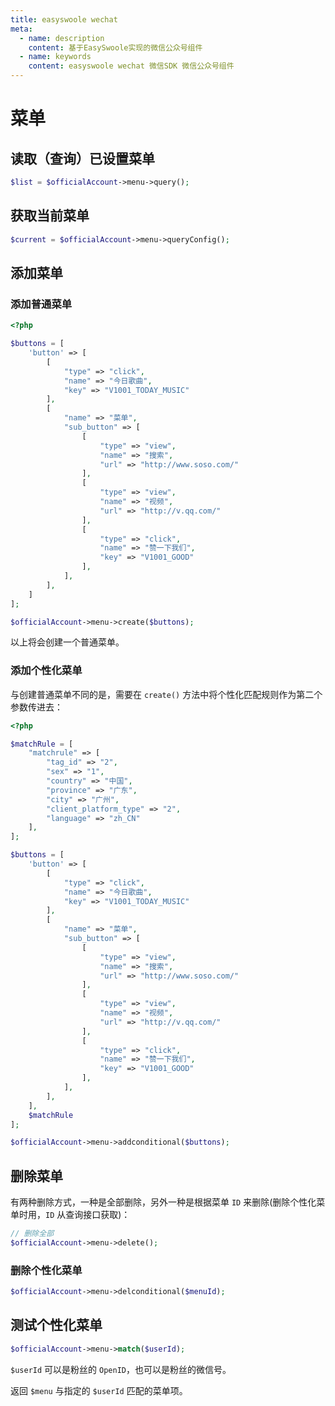 ```yaml
---
title: easyswoole wechat
meta:
  - name: description
    content: 基于EasySwoole实现的微信公众号组件
  - name: keywords
    content: easyswoole wechat 微信SDK 微信公众号组件
---
```



# 菜单

## 读取（查询）已设置菜单

```php
$list = $officialAccount->menu->query();
```

## 获取当前菜单

```php
$current = $officialAccount->menu->queryConfig();
```

## 添加菜单

### 添加普通菜单

```php
<?php

$buttons = [
    'button' => [
        [
            "type" => "click",
            "name" => "今日歌曲",
            "key" => "V1001_TODAY_MUSIC"
        ],
        [
            "name" => "菜单",
            "sub_button" => [
                [
                    "type" => "view",
                    "name" => "搜索",
                    "url" => "http://www.soso.com/"
                ],
                [
                    "type" => "view",
                    "name" => "视频",
                    "url" => "http://v.qq.com/"
                ],
                [
                    "type" => "click",
                    "name" => "赞一下我们",
                    "key" => "V1001_GOOD"
                ],
            ],
        ],
    ]
];

$officialAccount->menu->create($buttons);
```

以上将会创建一个普通菜单。

### 添加个性化菜单

与创建普通菜单不同的是，需要在 `create()` 方法中将个性化匹配规则作为第二个参数传进去：

```php
<?php

$matchRule = [
    "matchrule" => [
        "tag_id" => "2",
        "sex" => "1",
        "country" => "中国",
        "province" => "广东",
        "city" => "广州",
        "client_platform_type" => "2",
        "language" => "zh_CN"
    ],
];

$buttons = [
    'button' => [
        [
            "type" => "click",
            "name" => "今日歌曲",
            "key" => "V1001_TODAY_MUSIC"
        ],
        [
            "name" => "菜单",
            "sub_button" => [
                [
                    "type" => "view",
                    "name" => "搜索",
                    "url" => "http://www.soso.com/"
                ],
                [
                    "type" => "view",
                    "name" => "视频",
                    "url" => "http://v.qq.com/"
                ],
                [
                    "type" => "click",
                    "name" => "赞一下我们",
                    "key" => "V1001_GOOD"
                ],
            ],
        ],
    ],
    $matchRule
];

$officialAccount->menu->addconditional($buttons);
```

## 删除菜单

有两种删除方式，一种是全部删除，另外一种是根据菜单 `ID` 来删除(删除个性化菜单时用，`ID` 从查询接口获取)：

```php
// 删除全部
$officialAccount->menu->delete();
```

### 删除个性化菜单

```php
$officialAccount->menu->delconditional($menuId);
```

## 测试个性化菜单

```php
$officialAccount->menu->match($userId);
```

`$userId` 可以是粉丝的 `OpenID`，也可以是粉丝的微信号。

返回 `$menu` 与指定的 `$userId` 匹配的菜单项。